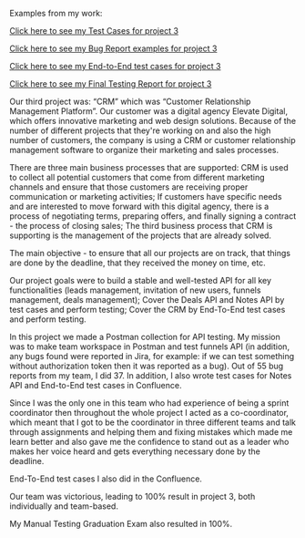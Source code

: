 Examples from my work:

[Click here to see my Test Cases for project 3](C:/Users/G-Bli/Downloads/Test%20Cases%20for%20project%203.pdf)

[Click here to see my Bug Report examples for project 3](file:///C:/Users/G-Bli/Downloads/Project%203%20Bug%20Report%20examples.pdf)

[Click here to see my End-to-End test cases for project 3](file:///C:/Users/G-Bli/Downloads/End-to-end%20test%20cases%20for%20project%203.pdf)

[Click here to see my Final Testing Report for project 3](file:///C:/Users/G-Bli/Downloads/Final%20Testing%20Report%20for%20project%203.pdf)

Our third project was: “CRM” which was “Customer Relationship Management Platform”. Our customer was a digital agency Elevate Digital, which offers innovative marketing and web design solutions. Because of the number of different projects that they're working on and also the high number of customers, the company is using a CRM or customer relationship management software to organize their marketing and sales processes.

There are three main business processes that are supported: CRM is used to collect all potential customers that come from different marketing channels and ensure that those customers are receiving proper communication or marketing activities; If customers have specific needs and are interested to move forward with this digital agency, there is a process of negotiating terms, preparing offers, and finally signing a contract - the process of closing sales; The third business process that CRM is supporting is the management of the projects that are already solved.

The main objective - to ensure that all our projects are on track, that things are done by the deadline, that they received the money on time, etc.

Our project goals were to build a stable and well-tested API for all key functionalities (leads management, invitation of new users, funnels management, deals management); Cover the Deals API and Notes API by test cases and perform testing; Cover the CRM by End-To-End test cases and perform testing.

In this project we made a Postman collection for API testing. My mission was to make team workspace in Postman and test funnels API (in addition, any bugs found were reported in Jira, for example: if we can test something without authorization token then it was reported as a bug). Out of 55 bug reports from my team, I did 37. In addition, I also wrote test cases for Notes API and End-to-End test cases in Confluence.

Since I was the only one in this team who had experience of being a sprint coordinator then throughout the whole project I acted as a co-coordinator, which meant that I got to be the coordinator in three different teams and talk through assignments and helping them and fixing mistakes which made me learn better and also gave me the confidence to stand out as a leader who makes her voice heard and gets everything necessary done by the deadline.

End-To-End test cases I also did in the Confluence.

Our team was victorious, leading to 100% result in project 3, both individually and team-based.

My Manual Testing Graduation Exam also resulted in 100%.
